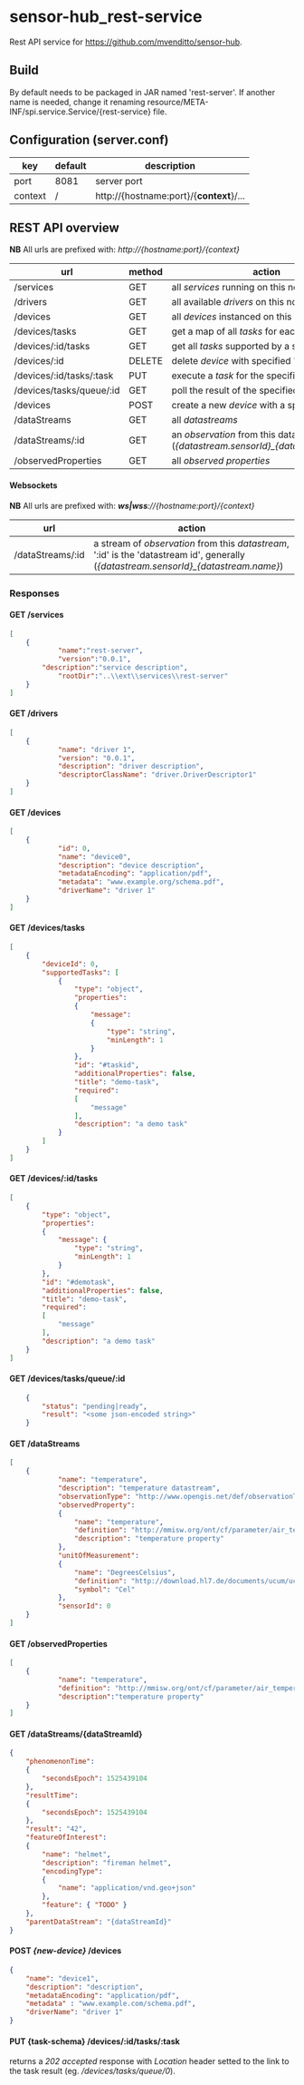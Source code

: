 # sensor-hub_rest-service

Rest API service for https://github.com/mvenditto/sensor-hub. 

## Build
By default needs to be packaged in JAR named 'rest-server'. 
If another name is needed, change it renaming resource/META-INF/spi.service.Service/{rest-service} file.

## Configuration (server.conf)

key | default | description
----|---------|-------------
port| 8081 | server port
context| / | http://{hostname:port}/{**context**}/...

## REST API overview
**NB** All urls are prefixed with: *http://{hostname:port}/{context}*

url | method | action
----|--------|-------------
/services | GET | all *services* running on this node
/drivers | GET | all available *drivers* on this node
/devices | GET | all *devices* instanced on this node
/devices/tasks | GET | get a map of all *tasks* for each device
/devices/:id/tasks | GET | get all *tasks* supported by a specific device
/devices/:id | DELETE | delete *device* with specified 'id'
/devices/:id/tasks/:task | PUT | execute a *task* for the specified device
/devices/tasks/queue/:id | GET | poll the result of the specified *task*
/devices | POST | create a new *device* with a specified *driver*
/dataStreams | GET | all *datastreams*
/dataStreams/:id | GET | an *observation* from this datastream (*{datastream.sensorId}_{datastream.name}*)
/observedProperties | GET | all *observed properties*

#### Websockets
**NB** All urls are prefixed with: ***ws|wss**://{hostname:port}/{context}*

url | action
--- | ------
/dataStreams/:id | a stream of *observation* from this *datastream*, ':id' is the 'datastream id', generally  (*{datastream.sensorId}_{datastream.name}*)

### Responses

#### GET /services
```json
[
  	{ 
    		"name":"rest-server",
    		"version":"0.0.1",
   		"description":"service description",
    		"rootDir":"..\\ext\\services\\rest-server"
   	}
]
```

#### GET /drivers
```json
[
	{
    		"name": "driver 1",
    		"version": "0.0.1",
    		"description": "driver description",
    		"descriptorClassName": "driver.DriverDescriptor1"
   	}
]
```

#### GET /devices
```json 
[
	{
    		"id": 0,
    		"name": "device0",
    		"description": "device description",
    		"metadataEncoding": "application/pdf",
    		"metadata": "www.example.org/schema.pdf",
    		"driverName": "driver 1"
   	}
]
```

#### GET /devices/tasks
```json
[
	{
		"deviceId": 0,
		"supportedTasks": [
			{
				"type": "object",
				"properties":
				{
					"message": 
					{
						"type": "string",
						"minLength": 1
					}
				},
				"id": "#taskid",
				"additionalProperties": false,
				"title": "demo-task",
				"required": 
				[
					"message"
				],
				"description": "a demo task"
			}
		]
	}
]
```

#### GET /devices/:id/tasks
```json
[
	{
		"type": "object",
		"properties": 
		{
			"message": {
				"type": "string",
				"minLength": 1
			}
		},
		"id": "#demotask",
		"additionalProperties": false,
		"title": "demo-task",
		"required": 
		[
			"message"
		],
		"description": "a demo task"
	}
]
```
#### GET /devices/tasks/queue/:id
```json
	{
		"status": "pending|ready",
		"result": "<some json-encoded string>"
	}
```

#### GET /dataStreams
```json
[
	{
    		"name": "temperature",
    		"description": "temperature datastream",
    		"observationType": "http://www.opengis.net/def/observationType/OGC-OM/2.0/OM_Measurement",
    		"observedProperty": 
     		{
       			"name": "temperature",
       			"definition": "http://mmisw.org/ont/cf/parameter/air_temperature",
       			"description": "temperature property"
     		},
    		"unitOfMeasurement":
    		{
       			"name": "DegreesCelsius",
       			"definition": "http://download.hl7.de/documents/ucum/ucumdata.html",
       			"symbol": "Cel"
    		},
    		"sensorId": 0
  	}
]
```

#### GET /observedProperties
```json
[
	{
    		"name": "temperature",
    		"definition": "http://mmisw.org/ont/cf/parameter/air_temperature",
    		"description":"temperature property"
   	}
]
```
#### GET /dataStreams/{dataStreamId}
```json
{
	"phenomenonTime": 
	{
		"secondsEpoch": 1525439104
	},
	"resultTime": 
	{
		"secondsEpoch": 1525439104
	},
	"result": "42",
	"featureOfInterest": 
	{
		"name": "helmet",
		"description": "fireman helmet",
		"encodingType": 
		{
			"name": "application/vnd.geo+json"
		},
		"feature": { "TODO" }
	},
	"parentDataStream": "{dataStreamId}"
}
```

#### POST *{new-device}* /devices
```json
{
	"name": "device1",
	"description": "description",
	"metadataEncoding": "application/pdf",
	"metadata" : "www.example.com/schema.pdf",
	"driverName": "driver 1"
}
```

#### PUT {task-schema} /devices/:id/tasks/:task
returns a *202 accepted* response with *Location* header setted to the link to the task result (eg. */devices/tasks/queue/0*). 
